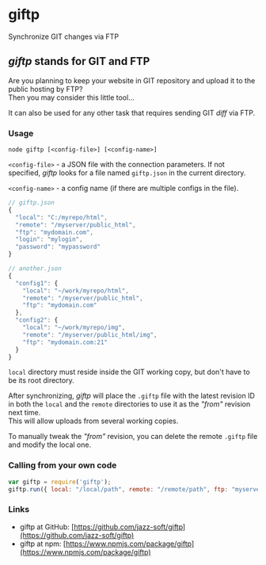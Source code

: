 # giftp

Synchronize GIT changes via FTP

## *giftp* stands for GIT and FTP

Are you planning to keep your website in GIT repository
and upload it to the public hosting by FTP?  
Then you may consider this little tool...

It can also be used for any other task that requires sending GIT *diff* via FTP.

### Usage

`node giftp [<config-file>] [<config-name>]`

`<config-file>` - a JSON file with the connection parameters.
If not specified, *giftp* looks for a file named `giftp.json` in the current directory.

`<config-name>` - a config name (if there are multiple configs in the file).

```javascript
// giftp.json
{
  "local": "C:/myrepo/html",
  "remote": "/myserver/public_html",
  "ftp": "mydomain.com",
  "login": "mylogin",
  "password": "mypassword"
}
```

```javascript
// another.json
{
  "config1": {
    "local": "~/work/myrepo/html",
    "remote": "/myserver/public_html",
    "ftp": "mydomain.com"
  },
  "config2": {
    "local": "~/work/myrepo/img",
    "remote": "/myserver/public_html/img",
    "ftp": "mydomain.com:21"
  }
}
```

`local` directory must reside inside the GIT working copy,
but don't have to be its root directory.

After synchronizing, *giftp* will place the `.giftp` file with the latest revision ID
in both the `local` and the `remote` directories to use it as the *"from"* revision next time.  
This will allow uploads from several working copies.

To manually tweak the *"from"* revision, you can delete the remote `.giftp` file
and modify the local one.

### Calling from your own code

```javascript
var giftp = require('giftp');
giftp.run({ local: "/local/path", remote: "/remote/path", ftp: "myserver.com" });
```

### Links

- giftp at GitHub: [https://github.com/jazz-soft/giftp](https://github.com/jazz-soft/giftp)
- giftp at npm: [https://www.npmjs.com/package/giftp](https://www.npmjs.com/package/giftp)
